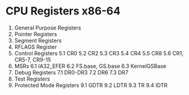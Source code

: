 # CPU Registers x86-64
 1. General Purpose Registers
 2. Pointer Registers
 3. Segment Registers
 4. RFLAGS Register
 5. Control Registers
    5.1 CR0
    5.2 CR2
    5.3 CR3
    5.4 CR4
    5.5 CR8
    5.6 CR1, CR5-7, CR9-15
 6. MSRs
    6.1 IA32_EFER
    6.2 FS.base, GS.base
    6.3 KernelGSBase
 7. Debug Registers
    7.1 DR0-DR3
    7.2 DR6
    7.3 DR7
 8. Test Registers
 9. Protected Mode Registers
    9.1 GDTR
    9.2 LDTR
    9.3 TR
    9.4 IDTR

